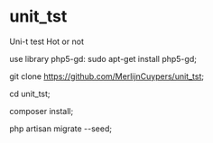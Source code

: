 # unit_tst
Uni-t test Hot or not

use library php5-gd: sudo apt-get install php5-gd;

git clone https://github.com/MerlijnCuypers/unit_tst;

cd unit_tst;

composer install;

php artisan migrate --seed;

